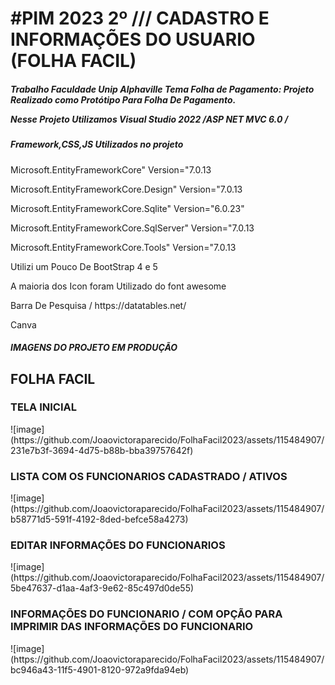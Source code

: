 <H1> #PIM 2023 2º /// CADASTRO E INFORMAÇÕES DO USUARIO (FOLHA FACIL) </H1>




<H5>
Trabalho Faculdade Unip Alphaville Tema Folha de Pagamento:  Projeto Realizado como Protótipo Para Folha De Pagamento.
<p> Nesse Projeto Utilizamos Visual Studio 2022 /ASP NET MVC 6.0 / </p>
<H5> Framework,CSS,JS Utilizados no projeto</H5>
<P> Microsoft.EntityFrameworkCore" Version="7.0.13 </P>
<P> Microsoft.EntityFrameworkCore.Design" Version="7.0.13</P>
<P>Microsoft.EntityFrameworkCore.Sqlite" Version="6.0.23" </P>
<P>Microsoft.EntityFrameworkCore.SqlServer" Version="7.0.13</P>
<P> Microsoft.EntityFrameworkCore.Tools" Version="7.0.13</P>
<p> Utilizi um Pouco De BootStrap 4 e 5</p>
<p> A maioria dos Icon foram Utilizado do font awesome </p>
<p> Barra De Pesquisa / https://datatables.net/ </p>
<p> Canva</p>
</H5>

<H5> IMAGENS DO PROJETO EM PRODUÇÃO </H5>

<H2>FOLHA FACIL </H2>



<H3>TELA INICIAL</H3>
![image](https://github.com/Joaovictoraparecido/FolhaFacil2023/assets/115484907/231e7b3f-3694-4d75-b88b-bba39757642f)


<H3>LISTA COM OS FUNCIONARIOS CADASTRADO / ATIVOS </H3>
![image](https://github.com/Joaovictoraparecido/FolhaFacil2023/assets/115484907/b58771d5-591f-4192-8ded-befce58a4273)

<H3>EDITAR INFORMAÇÕES DO FUNCIONARIOS  </H3>
![image](https://github.com/Joaovictoraparecido/FolhaFacil2023/assets/115484907/5be47637-d1aa-4af3-9e62-85c497d0de55)

<H3>INFORMAÇÕES DO FUNCIONARIO / COM OPÇÃO PARA IMPRIMIR DAS INFORMAÇÕES DO FUNCIONARIO</H3>
![image](https://github.com/Joaovictoraparecido/FolhaFacil2023/assets/115484907/bc946a43-11f5-4901-8120-972a9fda94eb)





